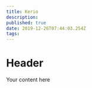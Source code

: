```yaml
---
title: Kerio
description: 
published: true
date: 2019-12-26T07:44:03.254Z
tags: 
---
```


# Header
Your content here